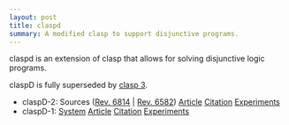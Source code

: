 ```yaml
---
layout: post
title: claspd
summary: A modified clasp to support disjunctive programs.
---
```

claspd is an extension of clasp that allows for solving disjunctive logic programs.

claspD is fully superseded by [clasp 3](/clasp/).

* claspD-2: Sources ([Rev. 6814](http://www.cs.uni-potsdam.de/claspD/files/claspD-2.0-R6814-src.tar.gz) 
                     | [Rev. 6582](http://www.cs.uni-potsdam.de/claspD/files/claspD-2.0-src.tar.gz))
            [Article](http://www.cs.uni-potsdam.de/wv/pdfformat/gekasc13a.pdf)
            [Citation](http://www.cs.uni-potsdam.de/wv/bibtex/gekasc13a.bib)
            [Experiments](http://www.cs.uni-potsdam.de/claspD/files/experiments.tar.gz)
* claspD-1: [System](https://sourceforge.net/projects/potassco/files/claspD/)
            [Article](https://www.cs.uni-potsdam.de/wv/pdfformat/drgegrkakoossc08a.pdf)
            [Citation](https://www.cs.uni-potsdam.de/wv/bibtex/drgegrkakoossc08a.bib)
            [Experiments](http://www.cs.uni-potsdam.de/claspD/index-old.php?page=experiments)
